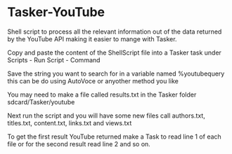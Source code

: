 Tasker-YouTube
==============

Shell script to process all the relevant information out of the data returned by the YouTube API making it easier to mange with Tasker.

Copy and paste the content of the ShellScript file into a Tasker task under Scripts - Run Script - Command

Save the string you want to search for in a variable named %youtubequery this can be do using AutoVoce or anyother method you like

You may need to make a file called results.txt in the Tasker folder sdcard/Tasker/youtube

Next run the script and you will have some new files call authors.txt, titles.txt, content.txt, links.txt and views.txt

To get the first result YouTube returned make a Task to read line 1 of each file or for the second result read line 2 and so on.
